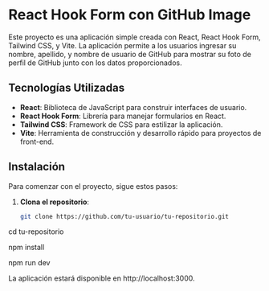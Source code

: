 # React Hook Form con GitHub Image

Este proyecto es una aplicación simple creada con React, React Hook Form,
Tailwind CSS, y Vite. La aplicación permite a los usuarios ingresar su nombre,
apellido, y nombre de usuario de GitHub para mostrar su foto de perfil de GitHub
junto con los datos proporcionados.

## Tecnologías Utilizadas

- **React**: Biblioteca de JavaScript para construir interfaces de usuario.
- **React Hook Form**: Librería para manejar formularios en React.
- **Tailwind CSS**: Framework de CSS para estilizar la aplicación.
- **Vite**: Herramienta de construcción y desarrollo rápido para proyectos de
  front-end.

## Instalación

Para comenzar con el proyecto, sigue estos pasos:

1. **Clona el repositorio**:
   ```bash
   git clone https://github.com/tu-usuario/tu-repositorio.git
   ```

cd tu-repositorio

npm install

npm run dev

La aplicación estará disponible en http://localhost:3000.
